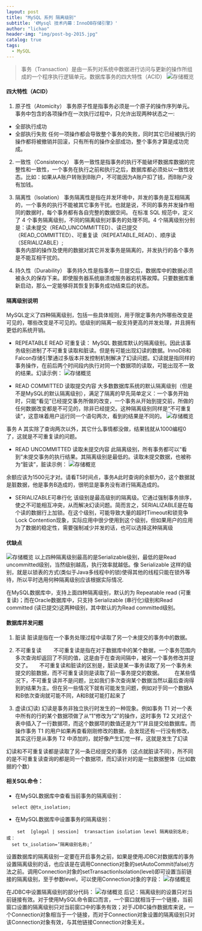 ```yaml
---
layout: post
title: "MySQL 系列 隔离级别"
subtitle: '《Mysql 技术内幕：InnoDB存储引擎》'
author: "lichao"
header-img: "img/post-bg-2015.jpg"
catalog: true
tags:
  - MySQL
---
```


> 事务（Transaction）是由一系列对系统中数据进行访问与更新的操作所组成的一个程序执行逻辑单元。数据库事务的四大特性（ACID）
![存储概览](/img/mysql/1.png)

#### 四大特性（ACID）
1. 原子性（Atomicity）
事务原子性是指事务必须是一个原子的操作序列单元。事务中包含的各项操作在一次执行过程中，只允许出现两种状态之一:
  * 全部执行成功
  * 全部执行失败
任何一项操作都会导致整个事务的失败，同时其它已经被执行的操作都将被撤销并回滚，只有所有的操作全部成功，整个事务才算是成功完成。

2. 一致性（Consistency）
事务一致性是指事务的执行不能破坏数据库数据的完整性和一致性，一个事务在执行之前和执行之后，数据库都必须处以一致性状态。比如：如果从A账户转账到B账户，不可能因为A账户扣了钱，而B账户没有加钱。

3. 隔离性（Isolation）
事务隔离性是指在并发环境中，并发的事务是互相隔离的，一个事务的执行不能被其它事务干扰。也就是说，不同的事务并发操作相同的数据时，每个事务都有各自完整的数据空间。
在标准 SQL 规范中，定义了 4 个事务隔离级别，不同的隔离级别对事务的处理不同。4 个隔离级别分别是：读未提交（READ_UNCOMMITTED）、读已提交（READ_COMMITTED）、可重复读（REPEATABLE_READ）、顺序读（SERIALIZABLE）;       
事务内部的操作及使用的数据对其它并发事务是隔离的，并发执行的各个事务是不能互相干扰的。

4. 持久性（Durability）
事务持久性是指事务一旦提交后，数据库中的数据必须被永久的保存下来。即使服务器系统崩溃或服务器宕机等故障。只要数据库重新启动，那么一定能够将其恢复到事务成功结束后的状态。

#### 隔离级别说明  
MySQL定义了四种隔离级别，包括一些具体规则，用于限定事务内外哪些改变是可见的，哪些改变是不可见的。低级别的隔离一般支持更高的并发处理，并且拥有更低的系统开销。

* REPEATABLE READ 可重复读：
MySQL 数据库默认的隔离级别。因此该事务级别进制了不可重复读取和脏读。但是有可能出现幻读的数据。InnoDB和Falcon存储引擎通过多版本并发控制机制解决了幻读问题。幻读就是指同样的事务操作，在前后两个时间段内执行对同一个数据项的读取，可能出现不一致的结果。幻读示例：
![存储概览](/img/mysql/3.png)

* READ COMMITTED 读取提交内容
大多数数据库系统的默认隔离级别（但是不是MySQL的默认隔离级别），满足了隔离的早先简单定义：一个事务开始时，只能“看见”已经提交事务所做的改变，一个事务从开始到提交前，所做的任何数据改变都是不可见的，除非已经提交。这种隔离级别同样是“不可重复读”，这意味着用户运行同一个语句两次，看到的结果是不同的。
![存储概览](/img/mysql/4.png)

事务 A 其实除了查询两次以外，其它什么事情都没做，结果钱就从1000编程0了，这就是不可重复读的问题。

* READ UNCOMMITTED 读取未提交内容
此隔离级别，所有事务都可以“看到”未提交事务的执行结果。其隔离级别是最低的。读取未提交数据，也被称为“脏读”，脏读示例：
![存储概览](/img/mysql/5.png)

	
余额应该为1500元才对。请看T5时间点，事务A此时查询的余额为0，这个数据就是脏数据，他是事务B造成的，很明显是事务没有进行隔离造成的。

* SERIALIZABLE可串行化
该级别是最高级别的隔离级。它通过强制事务排序，使之不可能相互冲突，从而解决幻读问题。简而言之，SERIALIZABLE是在每个读的数据行上加锁。在这个级别，可能导致大量的超时Timeout和锁竞争Lock Contention现象，实际应用中很少使用到这个级别，但如果用户的应用为了数据的稳定性，需要强制减少并发的话，也可以选择这种隔离级

#### 优缺点
![存储概览](/img/mysql/2.png)
以上四种隔离级别最高的是Serializable级别，最低的是Read uncommitted级别，当然级别越高，执行效率就越低。像 Serializable 这样的级别，就是以锁表的方式(类似于Java多线程中的锁)使得其他的线程只能在锁外等待，所以平时选用何种隔离级别应该根据实际情况.

在MySQL数据库中，支持上面四种隔离级别，默认的为 Repeatable read (可重复读)；而在Oracle数据库中，只支持 Serializable (串行化)级别和Read committed (读已提交)这两种级别，其中默认的为Read committed级别。

#### 数据库并发问题
1. 脏读
脏读是指在一个事务处理过程中读取了另一个未提交的事务中的数据。

2. 不可重复读
　　不可重复读是指在对于数据库中的某个数据，一个事务范围内多次查询却返回了不同的值，这是由于在查询间隔中，被另一个事务修改并提交了。
　  不可重复读和脏读的区别是，脏读是某一事务读取了另一个事务未提交的脏数据，而不可重复读则是读取了前一事务提交的数据。
　　在某些情况下，不可重复读并不是问题，比如我们多次查询某个数据当然以最后查询得到的结果为主。但在另一些情况下就有可能发生问题，例如对于同一个数据A和B依次查询就可能不同，A和B就可能打起来了

3. 虚读(幻读)
幻读是事务非独立执行时发生的一种现象。例如事务 T1 对一个表中所有的行的某个数据项做了从“1”修改为“2”的操作，这时事务 T2 又对这个表中插入了一行数据项，而这个数据项的数值还是为“1”并且提交给数据库。而操作事务 T1 的用户如果再查看刚刚修改的数据，会发现还有一行没有修改，其实这行是从事务 T2 中添加的，就好像产生幻觉一样，这就是发生了幻读

幻读和不可重复读都是读取了另一条已经提交的事务（这点就脏读不同），所不同的是不可重复读查询的都是同一个数据项，而幻读针对的是一批数据整体（比如数据的个数）

#### 相关SQL命令： 　　
* 在MySQL数据库中查看当前事务的隔离级别：
```
  select @@tx_isolation; 
```
* 在MySQL数据库中设置事务的隔离级别：
```
	set  [glogal | session]  transaction isolation level 隔离级别名称; 或：
  set tx_isolation=’隔离级别名称;’ 
```

设置数据库的隔离级别一定要在开启事务之前，如果是使用JDBC对数据库的事务设置隔离级别的话，也应该是在调用Connection对象的setAutoCommit(false)方法之前。调用Connection对象的setTransactionIsolation(level)即可设置当前链接的隔离级别，至于参数level，可以使用Connection对象的字段：
![存储概览](/img/mysql/7.png)

在JDBC中设置隔离级别的部分代码：
![存储概览](/img/mysql/6.png)
后记：隔离级别的设置只对当前链接有效。对于使用MySQL命令窗口而言，一个窗口就相当于一个链接，当前窗口设置的隔离级别只对当前窗口中的事务有效；对于JDBC操作数据库来说，一个Connection对象相当于一个链接，而对于Connection对象设置的隔离级别只对该Connection对象有效，与其他链接Connection对象无关。
